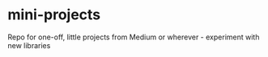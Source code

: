 # mini-projects
Repo for one-off, little projects from Medium or wherever - experiment with new libraries
